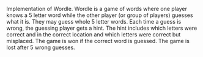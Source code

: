 Implementation of Wordle. Wordle is a game of words where one player knows a 5 letter word while the other player (or group of players) guesses what it is. They may guess whole 5 letter words. Each time a guess is wrong, the guessing player gets a hint. The hint includes which letters were correct and in the correct location and which letters were correct but misplaced. The game is won if the correct word is guessed. The game is lost after 5 wrong guesses.
